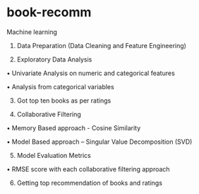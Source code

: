 # book-recomm
Machine learning 
1.	Data Preparation (Data Cleaning and Feature Engineering)

2.	Exploratory Data Analysis

•	Univariate Analysis on numeric and categorical features

•	Analysis from categorical variables
                                
3. Got top ten books as per ratings

4. Collaborative Filtering 

•	Memory Based approach - Cosine Similarity

•	Model Based approach – Singular Value Decomposition (SVD)


5. Model Evaluation Metrics

•	RMSE score with each collaborative filtering approach

6.  Getting top recommendation of books and ratings
